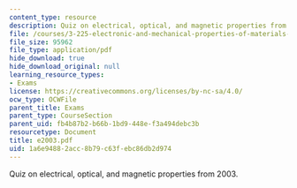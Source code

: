 ```yaml
---
content_type: resource
description: Quiz on electrical, optical, and magnetic properties from 2003.
file: /courses/3-225-electronic-and-mechanical-properties-of-materials-fall-2007/1a6e94882acc8b79c63febc86db2d974_e2003.pdf
file_size: 95962
file_type: application/pdf
hide_download: true
hide_download_original: null
learning_resource_types:
- Exams
license: https://creativecommons.org/licenses/by-nc-sa/4.0/
ocw_type: OCWFile
parent_title: Exams
parent_type: CourseSection
parent_uid: fb4b87b2-b66b-1bd9-448e-f3a494debc3b
resourcetype: Document
title: e2003.pdf
uid: 1a6e9488-2acc-8b79-c63f-ebc86db2d974
---
```

Quiz on electrical, optical, and magnetic properties from 2003.